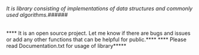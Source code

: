 ###### It is library consisting of implementations of data structures and commonly used algorithms.######
**** It is an open source project. Let me know if there are bugs and issues or add any other functions that can be helpful for public.****
                                  **** Please read Documentation.txt for usage of library*****
